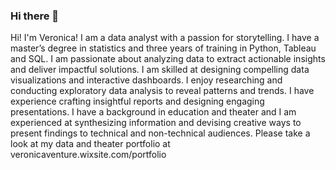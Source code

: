 ### Hi there 👋
Hi! I'm Veronica! I am a data analyst with a passion for storytelling. I have a master’s degree in statistics and three years of training in Python, Tableau and SQL. I am passionate about analyzing data to extract actionable insights and deliver impactful solutions. I am skilled at designing compelling data visualizations and interactive dashboards. I enjoy researching and conducting exploratory data analysis to reveal patterns and trends. I have experience crafting insightful reports and designing engaging presentations. I have a background in education and theater and I am experienced at synthesizing information and devising creative ways to present findings to technical and non-technical audiences. 
Please take a look at my data and theater portfolio at veronicaventure.wixsite.com/portfolio
<!--
**vlventure/vlventure** is a ✨ _special_ ✨ repository because its `README.md` (this file) appears on your GitHub profile.


-->
